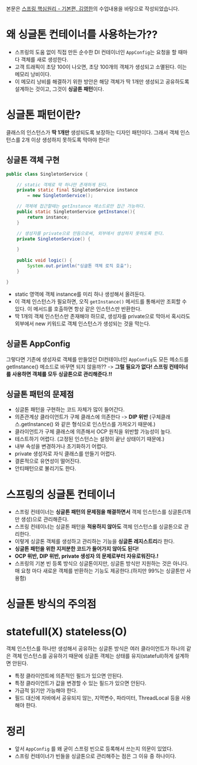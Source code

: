 본문은 [스프링 핵심원리 - 기본편, 김영한](https://www.inflearn.com/course/%EC%8A%A4%ED%94%84%EB%A7%81-%ED%95%B5%EC%8B%AC-%EC%9B%90%EB%A6%AC-%EA%B8%B0%EB%B3%B8%ED%8E%B8/dashboard)의 수업내용을 바탕으로 작성되었습니다.

# 왜 싱글톤 컨테이너를 사용하는가??
- 스프링의 도움 없이 직접 만든 순수한 DI 컨테이너인 <code>AppConfig</code>는 요청을 할 때마다 객체를 새로 생성한다.
- 고객 트래픽이 초당 100이 나오면, 초당 100개의 객체가 생성되고 소멸된다. 이는 메모리 낭비이다.
- 이 메모리 낭비를 해결하기 위한 방안은 해당 객체가 딱 1개만 생성되고 공유하도록 설계하는 것이고, 그것이 <strong>싱글톤 패턴</strong>이다.

# 싱글톤 패턴이란?
클래스의 인스턴스가 <strong>딱 1개만</strong> 생성되도록 보장하는 디자인 패턴이다. 그래서 객체 인스턴스를 2개 이상 생성하지 못하도록 막아야 한다!

## 싱글톤 객체 구현
```java
public class SingletonService {

    // static 객체로 딱 하나만 존재하게 된다.
    private static final SingletonService instance
        = new SingletonService();

    // 객체에 접근할때는 getInstance 메소드로만 접근 가능하다.
    public static SingletonService getInstance(){
        return instance;
    }

    // 생성자를 private으로 만듬으로써, 외부에서 생성하지 못하도록 한다.
    private SingletonService() {

    }
    
    public void logic() {
        System.out.println("싱글톤 객체 로직 호출");
    }

}
```
- static 영역에 객체 instance를 미리 하나 생성해서 올려둔다.
- 이 객체 인스턴스가 필요하면, 오직 <code>getInstance()</code> 메서드를 통해서만 조회할 수 있다. 이 메서드를 호출하면 항상 같은 인스턴스만 반환한다.
- 딱 1개의 객체 인스턴스만 존재해야 하므로, 생성자를 private으로 막아서 혹시라도 외부에서 new 키워드로 객체 인스턴스가 생성되는 것을 막는다.

## 싱글톤 AppConfig
그렇다면 기존에 생성자로 객체를 만들었던 DI컨테이너인 <code>AppConfig</code>도 모든 메소드를 getInstance() 메소드로 바꾸면 되지 않을까??
-> <strong>그럴 필요가 없다! 스프링 컨테이너를 사용하면 객체를 모두 싱글톤으로 관리해준다.!!</strong>

## 싱글톤 패턴의 문제점
- 싱글톤 패턴을 구현하는 코드 자체가 많이 들어간다.
- 의존관계상 클라이언트가 구체 클래스에 의존한다 -> <strong>DIP 위반</strong> (구체클래스.getInstance() 와 같은 형식으로 인스턴스를 가져오기 때문에.)
- 클라이언트가 구체 클래스에 의존해서 OCP 원칙을 위반할 가능성이 높다.
- 테스트하기 어렵다. (고정된 인스턴스는 설정이 끝난 상태이기 때문에.)
- 내부 속성을 변경하거나 초기화하기 어렵다.
- private 생성자로 자식 클래스를 만들기 어렵다.
- 결론적으로 유연성이 떨어진다.
- 안티패턴으로 불리기도 한다.

# 스프링의 싱글톤 컨테이너
- 스프링 컨테이너는 <strong>싱글톤 패턴의 문제점을 해결하면서</strong> 객체 인스턴스를 싱글톤(1개만 생성)으로 관리해준다.
- 스프링 컨테이너는 싱글톤 패턴을 <strong>적용하지 않아도</strong> 객체 인스턴스를 싱글톤으로 관리한다.
- 이렇게 싱글톤 객체를 생성하고 관리하는 기능을 <strong>싱글톤 레지스트리</strong>라 한다.
- <strong>싱글톤 패턴을 위한 지저분한 코드가 들어가지 않아도 된다!</strong>
- <strong>OCP 위반, DIP 위반, private 생성자 의 문제로부터 자유로워진다.!</strong>
- 스프링의 기본 빈 등록 방식으 싱글톤이지만, 싱글톤 방식만 지원하는 것은 아니다. 매 요청 마다 새로운 객체를 반환하는 기능도 제공한다.(하지만 99%는 싱글톤만 사용함)

# 싱글톤 방식의 주의점
# statefull(X) stateless(O)
객체 인스턴스를 하나만 생성해서 공유하는 싱글톤 방식은 여러 클라이언트가 하나의 같은 객체 인스턴스를 공유하기 때문에 싱글톤 객체는 상태를 유지(statefull)하게 설계하면 안된다.
- 특정 클라이언트에 의존적인 필드가 있으면 안된다.
- 특정 클라이언트가 값을 변경할 수 있는 필드가 있으면 안된다.
- 가급적 읽기만 가능해야 한다.
- 필드 대신에 자바에서 공유되지 않는, 지역변수, 파라미터, ThreadLocal 등을 사용해야 한다.

# 정리
- 앞서 <code>AppConfig</code> 를 왜 굳이 스프링 빈으로 등록해서 쓰는지 의문이 있었다.
- 스프링 컨테이너가 빈들을 싱글톤으로 관리해주는 점은 그 이유 중 하나이다.